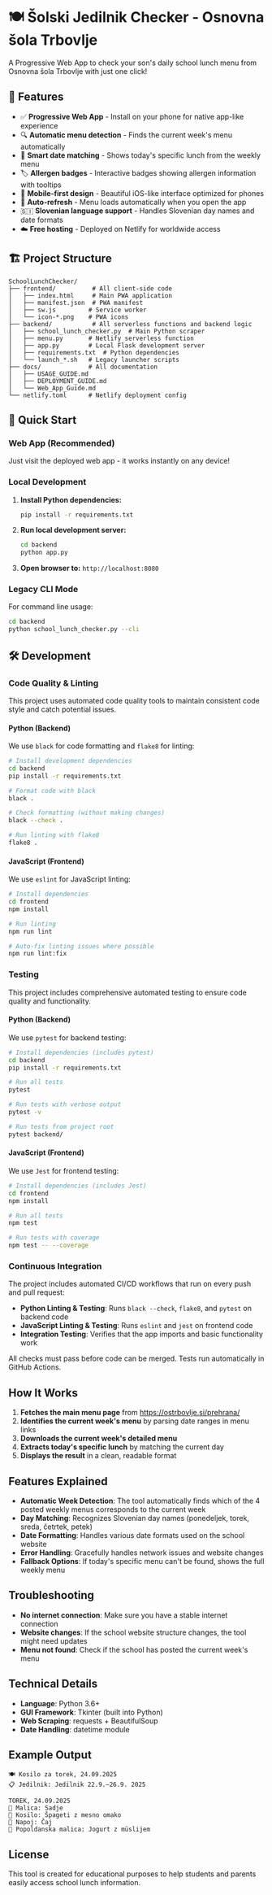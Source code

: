# 🍽️ Šolski Jedilnik Checker - Osnovna šola Trbovlje

A Progressive Web App to check your son's daily school lunch menu from Osnovna šola Trbovlje with just one click!

## 🌟 Features

- ✅ **Progressive Web App** - Install on your phone for native app-like experience
- 🔍 **Automatic menu detection** - Finds the current week's menu automatically
- 📅 **Smart date matching** - Shows today's specific lunch from the weekly menu
- 🏷️ **Allergen badges** - Interactive badges showing allergen information with tooltips
- 📱 **Mobile-first design** - Beautiful iOS-like interface optimized for phones
- 🔄 **Auto-refresh** - Menu loads automatically when you open the app
- 🇸🇮 **Slovenian language support** - Handles Slovenian day names and date formats
- ☁️ **Free hosting** - Deployed on Netlify for worldwide access

## 🏗️ Project Structure

```
SchoolLunchChecker/
├── frontend/          # All client-side code
│   ├── index.html     # Main PWA application
│   ├── manifest.json  # PWA manifest
│   ├── sw.js         # Service worker
│   └── icon-*.png    # PWA icons
├── backend/           # All serverless functions and backend logic
│   ├── school_lunch_checker.py  # Main Python scraper
│   ├── menu.py       # Netlify serverless function
│   ├── app.py        # Local Flask development server
│   ├── requirements.txt  # Python dependencies
│   └── launch_*.sh   # Legacy launcher scripts
├── docs/             # All documentation
│   ├── USAGE_GUIDE.md
│   ├── DEPLOYMENT_GUIDE.md
│   └── Web_App_Guide.md
└── netlify.toml      # Netlify deployment config
```

## 🚀 Quick Start

### Web App (Recommended)
Just visit the deployed web app - it works instantly on any device!

### Local Development
1. **Install Python dependencies:**
   ```bash
   pip install -r requirements.txt
   ```

2. **Run local development server:**
   ```bash
   cd backend
   python app.py
   ```

3. **Open browser to:** `http://localhost:8080`

### Legacy CLI Mode
For command line usage:
```bash
cd backend
python school_lunch_checker.py --cli
```

## 🛠️ Development

### Code Quality & Linting

This project uses automated code quality tools to maintain consistent code style and catch potential issues.

#### Python (Backend)
We use `black` for code formatting and `flake8` for linting:

```bash
# Install development dependencies
cd backend
pip install -r requirements.txt

# Format code with black
black .

# Check formatting (without making changes)
black --check .

# Run linting with flake8
flake8 .
```

#### JavaScript (Frontend)
We use `eslint` for JavaScript linting:

```bash
# Install dependencies
cd frontend
npm install

# Run linting
npm run lint

# Auto-fix linting issues where possible
npm run lint:fix
```

### Testing

This project includes comprehensive automated testing to ensure code quality and functionality.

#### Python (Backend)
We use `pytest` for backend testing:

```bash
# Install dependencies (includes pytest)
cd backend
pip install -r requirements.txt

# Run all tests
pytest

# Run tests with verbose output
pytest -v

# Run tests from project root
pytest backend/
```

#### JavaScript (Frontend)
We use `Jest` for frontend testing:

```bash
# Install dependencies (includes Jest)
cd frontend
npm install

# Run all tests
npm test

# Run tests with coverage
npm test -- --coverage
```

### Continuous Integration

The project includes automated CI/CD workflows that run on every push and pull request:

- **Python Linting & Testing**: Runs `black --check`, `flake8`, and `pytest` on backend code
- **JavaScript Linting & Testing**: Runs `eslint` and `jest` on frontend code
- **Integration Testing**: Verifies that the app imports and basic functionality work

All checks must pass before code can be merged. Tests run automatically in GitHub Actions.

## How It Works

1. **Fetches the main menu page** from https://ostrbovlje.si/prehrana/
2. **Identifies the current week's menu** by parsing date ranges in menu links
3. **Downloads the current week's detailed menu**
4. **Extracts today's specific lunch** by matching the current day
5. **Displays the result** in a clean, readable format

## Features Explained

- **Automatic Week Detection**: The tool automatically finds which of the 4 posted weekly menus corresponds to the current week
- **Day Matching**: Recognizes Slovenian day names (ponedeljek, torek, sreda, četrtek, petek)
- **Date Formatting**: Handles various date formats used on the school website
- **Error Handling**: Gracefully handles network issues and website changes
- **Fallback Options**: If today's specific menu can't be found, shows the full weekly menu

## Troubleshooting

- **No internet connection**: Make sure you have a stable internet connection
- **Website changes**: If the school website structure changes, the tool might need updates
- **Menu not found**: Check if the school has posted the current week's menu

## Technical Details

- **Language**: Python 3.6+
- **GUI Framework**: Tkinter (built into Python)
- **Web Scraping**: requests + BeautifulSoup
- **Date Handling**: datetime module

## Example Output

```
🍽️ Kosilo za torek, 24.09.2025
📋 Jedilnik: Jedilnik 22.9.–26.9. 2025

TOREK, 24.09.2025
🥗 Malica: Sadje
🍝 Kosilo: Špageti z mesno omako
🥛 Napoj: Čaj
🍎 Popoldanska malica: Jogurt z müslijem
```

## License

This tool is created for educational purposes to help students and parents easily access school lunch information.
